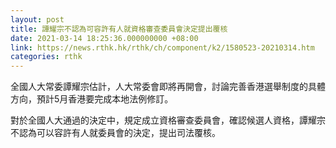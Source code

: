 ```yaml
---
layout: post
title: 譚耀宗不認為可容許有人就資格審查委員會決定提出覆核
date: 2021-03-14 18:25:36.000000000 +08:00
link: https://news.rthk.hk/rthk/ch/component/k2/1580523-20210314.htm
categories: rthk
---
```


全國人大常委譚耀宗估計，人大常委會即將再開會，討論完善香港選舉制度的具體方向，預計5月香港要完成本地法例修訂。

對於全國人大通過的決定中，規定成立資格審查委員會，確認候選人資格，譚耀宗不認為可以容許有人就委員會的決定，提出司法覆核。
